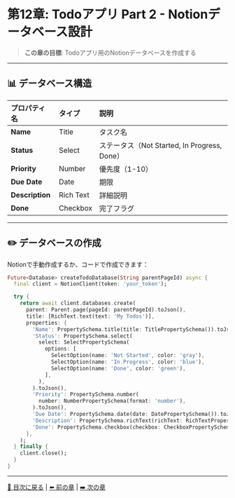# 第12章: Todoアプリ Part 2 - Notionデータベース設計

> **この章の目標**: Todoアプリ用のNotionデータベースを作成する

---

## 📊 データベース構造

| プロパティ名 | タイプ | 説明 |
|:---|:---|:---|
| **Name** | Title | タスク名 |
| **Status** | Select | ステータス（Not Started, In Progress, Done） |
| **Priority** | Number | 優先度（1-10） |
| **Due Date** | Date | 期限 |
| **Description** | Rich Text | 詳細説明 |
| **Done** | Checkbox | 完了フラグ |

---

## ✏️ データベースの作成

Notionで手動作成するか、コードで作成できます：

```dart
Future<Database> createTodoDatabase(String parentPageId) async {
  final client = NotionClient(token: 'your_token');

  try {
    return await client.databases.create(
      parent: Parent.page(pageId: parentPageId).toJson(),
      title: [RichText.text(text: 'My Todos')],
      properties: {
        'Name': PropertySchema.title(title: TitlePropertySchema()).toJson(),
        'Status': PropertySchema.select(
          select: SelectPropertySchema(
            options: [
              SelectOption(name: 'Not Started', color: 'gray'),
              SelectOption(name: 'In Progress', color: 'blue'),
              SelectOption(name: 'Done', color: 'green'),
            ],
          ),
        ).toJson(),
        'Priority': PropertySchema.number(
          number: NumberPropertySchema(format: 'number'),
        ).toJson(),
        'Due Date': PropertySchema.date(date: DatePropertySchema()).toJson(),
        'Description': PropertySchema.richText(richText: RichTextPropertySchema()).toJson(),
        'Done': PropertySchema.checkbox(checkbox: CheckboxPropertySchema()).toJson(),
      },
    );
  } finally {
    client.close();
  }
}
```

---

[📖 目次に戻る](./index.md) | [⬅️ 前の章](./11_todo_app_part1.md) | [➡️ 次の章](./13_todo_app_part3.md)
